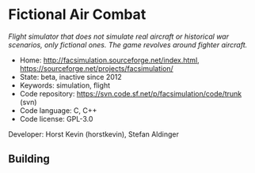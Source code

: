 # Fictional Air Combat

_Flight simulator that does not simulate real aircraft or historical war scenarios, only fictional ones. The game revolves around fighter aircraft._

- Home: http://facsimulation.sourceforge.net/index.html, https://sourceforge.net/projects/facsimulation/
- State: beta, inactive since 2012
- Keywords: simulation, flight
- Code repository: https://svn.code.sf.net/p/facsimulation/code/trunk (svn)
- Code language: C, C++
- Code license: GPL-3.0

Developer: Horst Kevin (horstkevin), Stefan Aldinger

## Building
